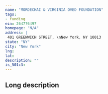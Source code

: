 ```yaml
---
name: "MORDECHAI & VIRGINIA OVED FOUNDATION"
tags:
- funding
ein: 264776497
homepage: "N/A"
address: |
 401 GREENWICH STREET, \nNew York, NY 10013
state: "NY"
city: "New York"
lng: 
lat: 
description: ""
is_501c3: 
---
```


## Long description



